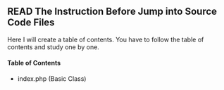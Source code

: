 ## READ The Instruction Before Jump into Source Code Files

Here I will create a table of contents. You have to follow the table of contents and study one by one.

#### Table of Contents

-   index.php (Basic Class)

